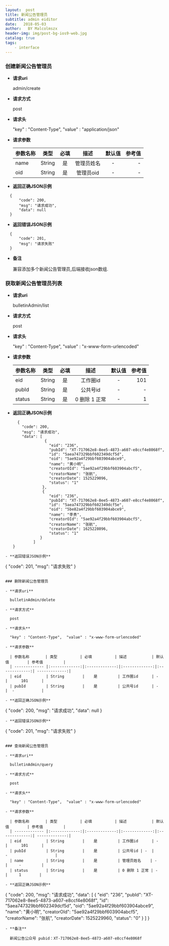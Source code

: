 ```yaml
---
layout:  post
title: 新闻公告管理员
subtitle: admin eiditor
date:   2018-05-03
author:   BY Malcolmszx
header-img: img/post-bg-ios9-web.jpg
catalog: true
tags:
    - interface
---
```


### 创建新闻公告管理员

- **请求uri**

  admin/create

- **请求方式**

  post

- **请求头**

  "key" : "Content-Type",  "value" : "application/json"

- **请求参数**

  | 参数名称       | 类型          | 必填          | 描述           | 默认值        | 参考值         |
  | ------------- |:-------------:|:-------------:|:-------------:|:-------------:| -------------:|
  | name          | String        |    是         | 管理员姓名     | -            |     -         |
  | oid           | String        |    是         | 管理员oid      | -            |     -         |

- **返回正确JSON示例**
```
  {
      "code": 200,
      "msg": "请求成功",
      "data": null
  }
  ```
- **返回错误JSON示例**
```
  {
      "code": 201,
      "msg": "请求失败"
  }
```
- **备注**

  兼容添加多个新闻公告管理员,后端接收json数组.

### 获取新闻公告管理员列表

- **请求uri**

  bulletinAdmin/list

- **请求方式**

  post

- **请求头**

  "key" : "Content-Type",  "value" : "x-www-form-urlencoded"

- **请求参数**

  | 参数名称       | 类型          | 必填          | 描述           | 默认值        | 参考值         |
  | ------------- |:-------------:|:-------------:|:-------------:|:-------------:| -------------:|
  | eid           | String        |    是         | 工作圈id      | -             |      101      |
  | pubId         | String        |    是         | 公共号id      | -             |-              |
  | status        | String        |    是         | 0 删除 1 正常 | -              |     1        |

- **返回正确JSON示例**
  ```
    {
      "code": 200,
      "msg": "请求成功",
      "data": [
                {
                  "eid": "236",
                  "pubId": "XT-717062e8-8ee5-4873-a607-e8ccf4e8068f",
                  "id": "5aea747329bbf602349dcf5d",
                  "oid": "5ae92a4f29bbf603904abce9",
                  "name": "黄小明",
                  "creatorOId": "5ae92a4f29bbf603904abcf5",
                  "creatorName": "张航",
                  "creatorDate": 1525229096,
                  "status": "1"
               },
               {
                  "eid": "236",
                  "pubId": "XT-717062e8-8ee5-4873-a607-e8ccf4e8068f",
                  "id": "5aea747329bbf602349dcf5e",
                  "oid": "5be82a4f29bbf603904abce9",
                  "name": "李贵",
                  "creatorOId": "5ae92a4f29bbf603904abcf5",
                  "creatorName": "张航",
                  "creatorDate": 1625228096,
                  "status": "1"
              }
           ]
  }
```
- **返回错误JSON示例**
```
  {
      "code": 201,
      "msg": "请求失败"
  }
```  

### 删除新闻公告管理员

- **请求uri**

  bulletinAdmin/delete

- **请求方式**

  post

- **请求头**

  "key" : "Content-Type",  "value" : "x-www-form-urlencoded"

- **请求参数**

  | 参数名称       | 类型          | 必填          | 描述           | 默认值        | 参考值         |
  | ------------- |:-------------:|:-------------:|:-------------:|:-------------:| -------------:|
  | eid           | String        |    是         | 工作圈id      | -             |      101      |
  | pubId         | String        |    是         | 公共号id      | -             |  -            |

- **返回正确JSON示例**
```
  {
      "code": 200,
      "msg": "请求成功",
      "data": null
  }
```
- **返回错误JSON示例**
```
  {
      "code": 201,
      "msg": "请求失败"
  }
```

### 查询新闻公告管理员

- **请求uri**

  bulletinAdmin/query

- **请求方式**

  post

- **请求头**

  "key" : "Content-Type",  "value" : "x-www-form-urlencoded"

- **请求参数**

  | 参数名称       | 类型          | 必填          | 描述           | 默认值        | 参考值         |
  | ------------- |:-------------:|:-------------:|:-------------:|:-------------:| -------------:|
  | eid           | String        |    是         | 工作圈id      | -             |      101      |
  | pubId         | String        |    是         | 公共号id | -  |         -                     |
  | name          | String        |    是         | 管理员姓名    | -            |     -         |
  | status        | String        |    是         | 0 删除 1 正常 | -            |     1        |

- **返回正确JSON示例**
```
  {
    "code": 200,
    "msg": "请求成功",
    "data": [
              {
                  "eid": "236",
                  "pubId": "XT-717062e8-8ee5-4873-a607-e8ccf4e8068f",
                  "id": "5aea747329bbf602349dcf5d",
                  "oid": "5ae92a4f29bbf603904abce9",
                  "name": "黄小明",
                  "creatorOId": "5ae92a4f29bbf603904abcf5",
                  "creatorName": "张航",
                  "creatorDate": 1525229960,
                   "status": "0"
             }
           ]
  }
```
- **备注**

  新闻公告公众号 pubid：XT-717062e8-8ee5-4873-a607-e8ccf4e8068f
